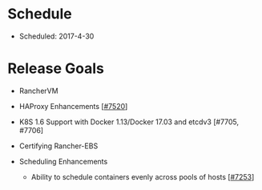 # Schedule

* Scheduled: 2017-4-30

# Release Goals

* RancherVM

* HAProxy Enhancements [[#7520](https://github.com/rancher/rancher/issues/7520)]

* K8S 1.6 Support with Docker 1.13/Docker 17.03 and etcdv3 [#7705, #7706]

* Certifying Rancher-EBS

* Scheduling Enhancements
  * Ability to schedule containers evenly across pools of hosts [[#7253](https://github.com/rancher/rancher/issues/7253)]

 